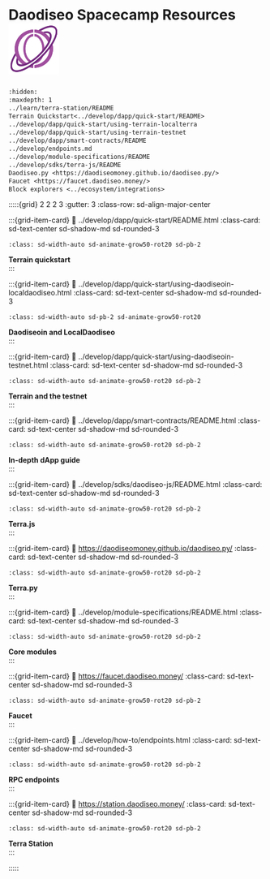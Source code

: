 # Daodiseo Spacecamp Resources <img src="/img/spacecamp_icon-01.svg" class="sd-pb-2" height="100px">


```{toctree}
:hidden:
:maxdepth: 1
../learn/terra-station/README
Terrain Quickstart<../develop/dapp/quick-start/README>
../develop/dapp/quick-start/using-terrain-localterra
../develop/dapp/quick-start/using-terrain-testnet
../develop/dapp/smart-contracts/README
../develop/endpoints.md
../develop/module-specifications/README
../develop/sdks/terra-js/README
Daodiseo.py <https://daodiseomoney.github.io/daodiseo.py/>
Faucet <https://faucet.daodiseo.money/>
Block explorers <../ecosystem/integrations>
```

:::::{grid} 2 2 2 3
:gutter: 3
:class-row: sd-align-major-center



:::{grid-item-card}
:link: ../develop/dapp/quick-start/README.html
:class-card: sd-text-center sd-shadow-md sd-rounded-3
```{image} /img/daodiseoin.png
:class: sd-width-auto sd-animate-grow50-rot20 sd-pb-2
```
**Terrain quickstart**  
:::

:::{grid-item-card}
:link: ../develop/dapp/quick-start/using-daodiseoin-localdaodiseo.html
:class-card: sd-text-center sd-shadow-md sd-rounded-3
```{image} /img/LocalDaodiseo.svg
:class: sd-width-auto sd-pb-2 sd-animate-grow50-rot20
```
**Daodiseoin and LocalDaodiseo**  
:::

:::{grid-item-card}
:link: ../develop/dapp/quick-start/using-daodiseoin-testnet.html
:class-card: sd-text-center sd-shadow-md sd-rounded-3
```{image} /img/icon_node.svg
:class: sd-width-auto sd-animate-grow50-rot20 sd-pb-2
```
**Terrain and the testnet**  
:::

:::{grid-item-card}
:link: ../develop/dapp/smart-contracts/README.html
:class-card: sd-text-center sd-shadow-md sd-rounded-3
```{image} /img/Build_a_dApp_ver2.svg
:class: sd-width-auto sd-animate-grow50-rot20 sd-pb-2
```
**In-depth dApp guide**  
:::

:::{grid-item-card}
:link: ../develop/sdks/daodiseo-js/README.html
:class-card: sd-text-center sd-shadow-md sd-rounded-3
```{image} /img/daodiseo_js.svg
:class: sd-width-auto sd-animate-grow50-rot20 sd-pb-2
```
**Terra.js**  
:::

:::{grid-item-card}
:link: https://daodiseomoney.github.io/daodiseo.py/
:class-card: sd-text-center sd-shadow-md sd-rounded-3
```{image} /img/daodiseo_sdk.svg
:class: sd-width-auto sd-animate-grow50-rot20 sd-pb-2
```
**Terra.py**  
:::

:::{grid-item-card}
:link: ../develop/module-specifications/README.html
:class-card: sd-text-center sd-shadow-md sd-rounded-3
```{image} /img/icon_core.svg
:class: sd-width-auto sd-animate-grow50-rot20 sd-pb-2
```
**Core modules**  
:::

:::{grid-item-card}
:link: https://faucet.daodiseo.money/
:class-card: sd-text-center sd-shadow-md sd-rounded-3
```{image} /img/Faucet.svg
:class: sd-width-auto sd-animate-grow50-rot20 sd-pb-2
```
**Faucet**  
:::

:::{grid-item-card}
:link: ../develop/how-to/endpoints.html
:class-card: sd-text-center sd-shadow-md sd-rounded-3
```{image} /img/icon_transaction.svg
:class: sd-width-auto sd-animate-grow50-rot20 sd-pb-2
```
**RPC endpoints**  
:::

:::{grid-item-card}
:link: https://station.daodiseo.money/
:class-card: sd-text-center sd-shadow-md sd-rounded-3
```{image} /img/wallets_station.svg
:class: sd-width-auto sd-animate-grow50-rot20 sd-pb-2
```
**Terra Station**  
:::


:::::
